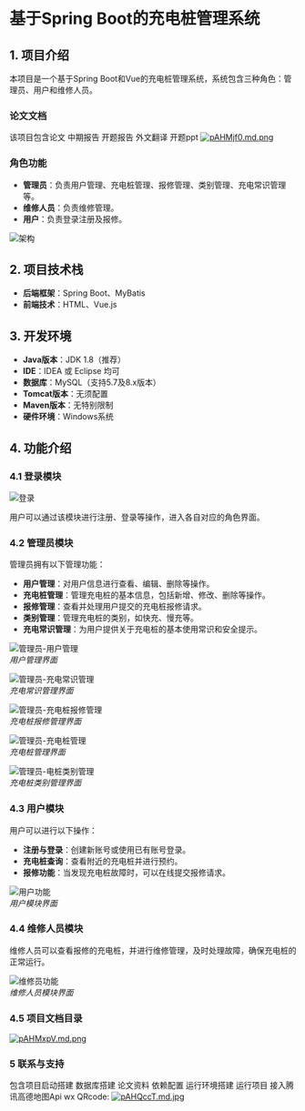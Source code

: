 # 基于Spring Boot的充电桩管理系统

## 1. 项目介绍

本项目是一个基于Spring Boot和Vue的充电桩管理系统，系统包含三种角色：管理员、用户和维修人员。

###  论文文档
该项目包含论文 中期报告 开题报告 外文翻译 开题ppt
[![pAHMjf0.md.png](https://s21.ax1x.com/2024/12/10/pAHMjf0.md.png)](https://imgse.com/i/pAHMjf0)

### 角色功能

- **管理员**：负责用户管理、充电桩管理、报修管理、类别管理、充电常识管理等。
- **维修人员**：负责维修管理。
- **用户**：负责登录注册及报修。

![架构](https://www.codeshop.fun/Typora-Images/202402172200868.jpg)

## 2. 项目技术栈

- **后端框架**：Spring Boot、MyBatis
- **前端技术**：HTML、Vue.js

## 3. 开发环境

- **Java版本**：JDK 1.8（推荐）
- **IDE**：IDEA 或 Eclipse 均可
- **数据库**：MySQL（支持5.7及8.x版本）
- **Tomcat版本**：无须配置
- **Maven版本**：无特别限制
- **硬件环境**：Windows系统

## 4. 功能介绍

### 4.1 登录模块

![登录](https://www.codeshop.fun/Typora-Images/202402172200410.jpg)

用户可以通过该模块进行注册、登录等操作，进入各自对应的角色界面。

### 4.2 管理员模块

管理员拥有以下管理功能：

- **用户管理**：对用户信息进行查看、编辑、删除等操作。
- **充电桩管理**：管理充电桩的基本信息，包括新增、修改、删除等操作。
- **报修管理**：查看并处理用户提交的充电桩报修请求。
- **类别管理**：管理充电桩的类别，如快充、慢充等。
- **充电常识管理**：为用户提供关于充电桩的基本使用常识和安全提示。

![管理员-用户管理](https://www.codeshop.fun/Typora-Images/202402172200176.jpg)  
*用户管理界面*

![管理员-充电常识管理](https://www.codeshop.fun/Typora-Images/202402172200210.jpg)  
*充电常识管理界面*

![管理员-充电桩报修管理](https://www.codeshop.fun/Typora-Images/202402172200254.jpg)  
*充电桩报修管理界面*

![管理员-充电桩管理](https://www.codeshop.fun/Typora-Images/202402172200230.jpg)  
*充电桩管理界面*

![管理员-电桩类别管理](https://www.codeshop.fun/Typora-Images/202402172200248.jpg)  
*充电桩类别管理界面*

### 4.3 用户模块

用户可以进行以下操作：

- **注册与登录**：创建新账号或使用已有账号登录。
- **充电桩查询**：查看附近的充电桩并进行预约。
- **报修功能**：当发现充电桩故障时，可以在线提交报修请求。

![用户功能](https://www.codeshop.fun/Typora-Images/202402172200922.jpg)  
*用户模块界面*

### 4.4 维修人员模块

维修人员可以查看报修的充电桩，并进行维修管理，及时处理故障，确保充电桩的正常运行。

![维修员功能](https://www.codeshop.fun/Typora-Images/202402172200761.jpg)  
*维修人员模块界面*

### 4.5 项目文档目录
[![pAHMxpV.md.png](https://s21.ax1x.com/2024/12/10/pAHMxpV.md.png)](https://imgse.com/i/pAHMxpV)
### 5 联系与支持
包含项目启动搭建 数据库搭建 论文资料 依赖配置 运行环境搭建 运行项目 接入腾讯高德地图Api
wx QRcode:
[![pAHQccT.md.jpg](https://s21.ax1x.com/2024/12/10/pAHQccT.md.jpg)](https://imgse.com/i/pAHQccT)
